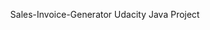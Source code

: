<p align="center">
Sales-Invoice-Generator Udacity Java Project
  <image src="https://raw.githubusercontent.com/ahmedhassanhimself/Sales-Invoice-Generator/main/photos/UI.png>
</p>
